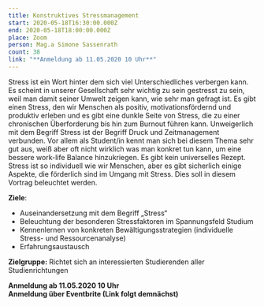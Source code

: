 ```yaml
---
title: Konstruktives Stressmanagement
start: 2020-05-18T16:30:00.000Z
end: 2020-05-18T18:00:00.000Z
place: Zoom
person: Mag.a Simone Sassenrath
count: 38
link: "**Anmeldung ab 11.05.2020 10 Uhr**"
---
```

Stress ist ein Wort hinter dem sich viel Unterschiedliches verbergen kann. Es scheint in unserer Gesellschaft sehr wichtig zu sein gestresst zu sein, weil man damit seiner Umwelt zeigen kann, wie sehr man gefragt ist. Es gibt einen Stress, den wir Menschen als positiv, motivationsfördernd und produktiv erleben und es gibt eine dunkle Seite von Stress, die zu einer chronischen Überforderung bis hin zum Burnout führen kann. Unweigerlich mit dem Begriff Stress ist der Begriff Druck und Zeitmanagement verbunden. Vor allem als Student/in kennt man sich bei diesem Thema sehr gut aus, weiß aber oft nicht wirklich was man konkret tun kann, um eine bessere work-life Balance hinzukriegen. Es gibt kein universelles Rezept. Stress ist so individuell wie wir Menschen, aber es gibt sicherlich einige Aspekte, die förderlich sind im Umgang mit Stress. Dies soll in diesem Vortrag beleuchtet werden.

**Ziele**:

* Auseinandersetzung mit dem Begriff „Stress“
* Beleuchtung der besonderen Stressfaktoren im Spannungsfeld Studium
* Kennenlernen von konkreten Bewältigungsstrategien (individuelle Stress- und Ressourcenanalyse)
* Erfahrungsaustausch



**Zielgruppe:** Richtet sich an interessierten Studierenden aller Studienrichtungen



**Anmeldung ab 11.05.2020 10 Uhr**\
**Anmeldung über Eventbrite (Link folgt demnächst)**